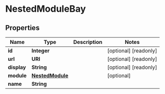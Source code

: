 

# NestedModuleBay


## Properties

| Name | Type | Description | Notes |
|------------ | ------------- | ------------- | -------------|
|**id** | **Integer** |  |  [optional] [readonly] |
|**url** | **URI** |  |  [optional] [readonly] |
|**display** | **String** |  |  [optional] [readonly] |
|**module** | [**NestedModule**](NestedModule.md) |  |  [optional] |
|**name** | **String** |  |  |



